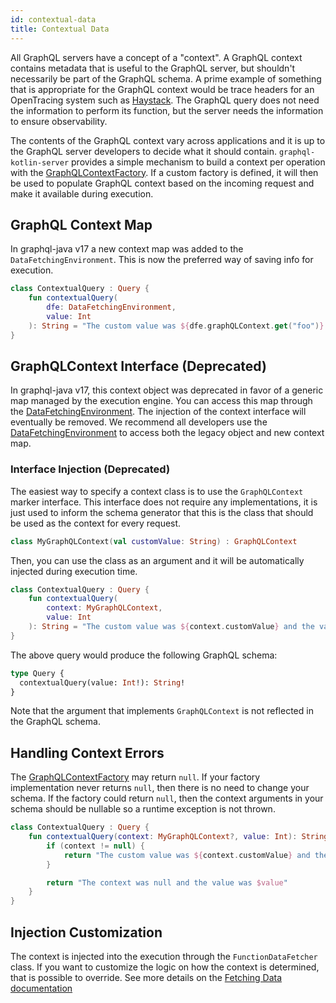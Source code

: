 ```yaml
---
id: contextual-data
title: Contextual Data
---
```


All GraphQL servers have a concept of a "context". A GraphQL context contains metadata that is useful to the GraphQL
server, but shouldn't necessarily be part of the GraphQL schema. A prime example of something that is appropriate
for the GraphQL context would be trace headers for an OpenTracing system such as
[Haystack](https://expediadotcom.github.io/haystack). The GraphQL query does not need the information to perform
its function, but the server needs the information to ensure observability.

The contents of the GraphQL context vary across applications and it is up to the GraphQL server developers to decide
what it should contain. `graphql-kotlin-server` provides a simple mechanism to build a context per operation with the
[GraphQLContextFactory](../../server/graphql-context-factory.md).
If a custom factory is defined, it will then be used to populate GraphQL context based on the incoming request and make it available during execution.

## GraphQL Context Map
In graphql-java v17 a new context map was added to the `DataFetchingEnvironment`. This is now the preferred way of saving info for execution.

```kotlin
class ContextualQuery : Query {
    fun contextualQuery(
        dfe: DataFetchingEnvironment,
        value: Int
    ): String = "The custom value was ${dfe.graphQLContext.get("foo")} and the value was $value"
}
```

## GraphQLContext Interface (Deprecated)
In graphql-java v17, this context object was deprecated in favor of a generic map managed by the execution engine. You can access this map through the [DataFetchingEnvironment](./data-fetching-environment.md).
The injection of the context interface will eventually be removed. We recommend all developers use the [DataFetchingEnvironment](data-fetching-environment.md)
to access both the legacy object and new context map.

### Interface Injection (Deprecated)
The easiest way to specify a context class is to use the `GraphQLContext` marker interface. This interface does not require any implementations,
it is just used to inform the schema generator that this is the class that should be used as the context for every request.

```kotlin
class MyGraphQLContext(val customValue: String) : GraphQLContext
```

Then, you can use the class as an argument and it will be automatically injected during execution time.

```kotlin
class ContextualQuery : Query {
    fun contextualQuery(
        context: MyGraphQLContext,
        value: Int
    ): String = "The custom value was ${context.customValue} and the value was $value"
}
```

The above query would produce the following GraphQL schema:

```graphql
type Query {
  contextualQuery(value: Int!): String!
}
```

Note that the argument that implements `GraphQLContext` is not reflected in the GraphQL schema.

## Handling Context Errors

The [GraphQLContextFactory](../../server/graphql-context-factory.md) may return `null`. If your factory implementation never returns `null`, then there is no need to change your schema.
If the factory could return `null`, then the context arguments in your schema should be nullable so a runtime exception is not thrown.

```kotlin
class ContextualQuery : Query {
    fun contextualQuery(context: MyGraphQLContext?, value: Int): String {
        if (context != null) {
            return "The custom value was ${context.customValue} and the value was $value"
        }

        return "The context was null and the value was $value"
    }
}
```

## Injection Customization

The context is injected into the execution through the `FunctionDataFetcher` class.
If you want to customize the logic on how the context is determined, that is possible to override.
See more details on the [Fetching Data documentation](./fetching-data.md)
